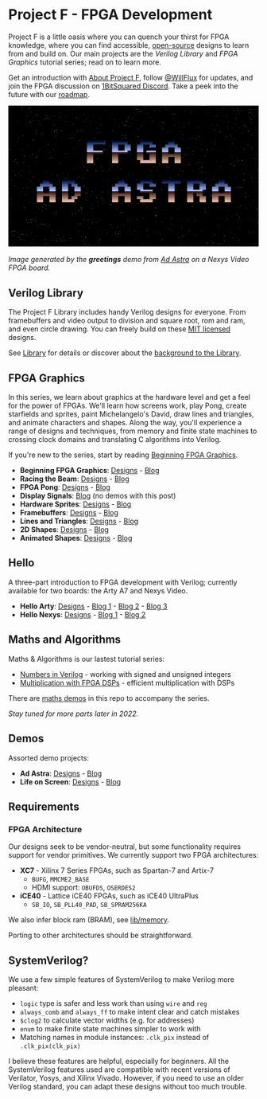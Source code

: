 # Project F - FPGA Development

Project F is a little oasis where you can quench your thirst for FPGA knowledge, where you can find accessible, [open-source](LICENSE) designs to learn from and build on. Our main projects are the _Verilog Library_ and _FPGA Graphics_ tutorial series; read on to learn more.

Get an introduction with [About Project F](https://projectf.io/about/), follow [@WillFlux](https://twitter.com/WillFlux) for updates, and join the FPGA discussion on [1BitSquared Discord](https://1bitsquared.com/pages/chat). Take a peek into the future with our [roadmap](ROADMAP.md). 

![](doc/img/fpga-ad-astra.png?raw=true "")

_Image generated by the **greetings** demo from [Ad Astra](demos/ad-astra) on a Nexys Video FPGA board._

## Verilog Library

The Project F Library includes handy Verilog designs for everyone. From framebuffers and video output to division and square root, rom and ram, and even circle drawing. You can freely build on these [MIT licensed](../../LICENSE) designs.

See [Library](lib/) for details or discover about the [background to the Library](https://projectf.io/posts/verilog-library-announcement/).

## FPGA Graphics

In this series, we learn about graphics at the hardware level and get a feel for the power of FPGAs. We'll learn how screens work, play Pong, create starfields and sprites, paint Michelangelo's David, draw lines and triangles, and animate characters and shapes. Along the way, you'll experience a range of designs and techniques, from memory and finite state machines to crossing clock domains and translating C algorithms into Verilog.

If you're new to the series, start by reading [Beginning FPGA Graphics](https://projectf.io/posts/fpga-graphics/).

* **Beginning FPGA Graphics**: [Designs](graphics/fpga-graphics) - [Blog](https://projectf.io/posts/fpga-graphics/)
* **Racing the Beam**: [Designs](graphics/racing-the-beam) - [Blog](https://projectf.io/posts/racing-the-beam/)
* **FPGA Pong**: [Designs](graphics/pong) - [Blog](https://projectf.io/posts/fpga-pong/)
* **Display Signals**: [Blog](https://projectf.io/posts/display-signals/) (no demos with this post)
* **Hardware Sprites**: [Designs](graphics/hardware-sprites) - [Blog](https://projectf.io/posts/hardware-sprites/)
* **Framebuffers**: [Designs](graphics/framebuffers) - [Blog](https://projectf.io/posts/framebuffers/)
* **Lines and Triangles**: [Designs](graphics/lines-and-triangles) - [Blog](https://projectf.io/posts/lines-and-triangles/)
* **2D Shapes**: [Designs](graphics/2d-shapes) - [Blog](https://projectf.io/posts/fpga-shapes/)
* **Animated Shapes**: [Designs](graphics/animated-shapes) - [Blog](https://projectf.io/posts/animated-shapes/)

## Hello

A three-part introduction to FPGA development with Verilog; currently available for two boards: the Arty A7 and Nexys Video.

* **Hello Arty**: [Designs](hello/hello-arty) - [Blog 1](https://projectf.io/posts/hello-arty-1/) - [Blog 2](https://projectf.io/posts/hello-arty-2/) - [Blog 3](https://projectf.io/posts/hello-arty-3/)
* **Hello Nexys**: [Designs](hello/hello-nexys) - [Blog 1](https://projectf.io/posts/hello-nexys-1/) - [Blog 2](https://projectf.io/posts/hello-nexys-2/)

## Maths and Algorithms

Maths & Algorithms is our lastest tutorial series:

* [Numbers in Verilog](https://projectf.io/posts/numbers-in-verilog/) - working with signed and unsigned integers
* [Multiplication with FPGA DSPs](https://projectf.io/posts/multiplication-fpga-dsps) - efficient multiplication with DSPs

There are [maths demos](maths/demo) in this repo to accompany the series.

_Stay tuned for more parts later in 2022._

## Demos

Assorted demo projects:

* **Ad Astra**: [Designs](demos/ad-astra) - [Blog](https://projectf.io/posts/fpga-ad-astra/)
* **Life on Screen**: [Designs](demos/life-on-screen) - [Blog](https://projectf.io/posts/life-on-screen/)

## Requirements

### FPGA Architecture

Our designs seek to be vendor-neutral, but some functionality requires
support for vendor primitives. We currently support two FPGA architectures:

* **XC7** - Xilinx 7 Series FPGAs, such as Spartan-7 and Artix-7
  * `BUFG`, `MMCME2_BASE`
  * HDMI support: `OBUFDS`, `OSERDES2`
* **iCE40** - Lattice iCE40 FPGAs, such as iCE40 UltraPlus
  * `SB_IO`, `SB_PLL40_PAD`, `SB_SPRAM256KA`

We also infer block ram (BRAM), see [lib/memory](lib/memory).

Porting to other architectures should be straightforward.

## SystemVerilog?

We use a few simple features of SystemVerilog to make Verilog more pleasant:

* `logic` type is safer and less work than using `wire` and `reg`
* `always_comb` and `always_ff` to make intent clear and catch mistakes
* `$clog2` to calculate vector widths (e.g. for addresses)
* `enum` to make finite state machines simpler to work with
* Matching names in module instances: `.clk_pix` instead of `.clk_pix(clk_pix)`

I believe these features are helpful, especially for beginners. All the SystemVerilog features used are compatible with recent versions of Verilator, Yosys, and Xilinx Vivado. However, if you need to use an older Verilog standard, you can adapt these designs without too much trouble.
